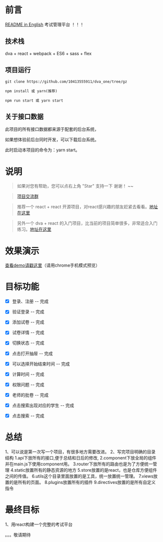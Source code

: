 # 前言

[README in English](README-en.md)
考试管理平台 ！！！



## 技术栈

dva + react +  webpack + ES6  + sass + flex 


## 项目运行


```
git clone https://github.com/10413555911/dva_one/tree/gz 

npm install 或 yarn(推荐)

npm run start 或 yarn start

```
## 关于接口数据

此项目的所有接口数据都来源于配套的后台系统，

如果想体验前后台同时开发，可以下载后台系统。

此时启动本项目的命令为：yarn start。


# 说明

>  如果对您有帮助，您可以点右上角 "Star" 支持一下 谢谢！ ~~

>  [项目交流群](https://gitter.im/vue2-elm/Lobby?utm_source=share-link&utm_medium=link&utm_campaign=share-link)

>  推荐一个 react + react 开源项目，对react感兴趣的朋友赶紧去看看。[地址在这里](https://github.com/bailicangdu/react-pxq)

>  另外一个 dva + react 的入门项目，比当前的项目简单很多，非常适合入门练习。[地址在这里](https://github.com/bailicangdu/vue2-happyfri)


# 效果演示

[查看demo请戳这里](http://cangdu.org/elm/)（请用chrome手机模式预览）



# 目标功能
- [x] 登录、注册 -- 完成
- [x] 验证登录 -- 完成
- [x] 添加试卷 -- 完成
- [x] 试卷详情 -- 完成
- [x] 切换状态 -- 完成
- [x] 点击打开抽屉 -- 完成
- [x] 可以选择开始结束时间 -- 完成
- [x] 计算时间 -- 完成
- [x] 权限问题 -- 完成
- [x] 老师的批卷 -- 完成
- [x] 点击搜索出现对应的学生 -- 完成
- [x] 点击搜索 -- 完成




# 总结

1、可以说是第一次写一个项目，有很多地方需要改进。
2、写完项目明确的目录结构
    1.api下放所有的接口,便于总结和日后的修改,
    2.component下放全局的组件并在main.js下使用component用。
    3.router下放所有的路由也是为了方便统一管理
    4.static放置所有的静态资源的地方
    5.store放置的是react，也是仓库方便组件之间的传值。
    6.utils这个目录里面放置的是工具，统一放置统一管理。
    7.views放置的是所有的页面。
    8.plugins放置所有的插件
    9.directives放置的是所有自定义指令


# 最终目标

1、用react构建一个完整的考试平台

。。。敬请期待




